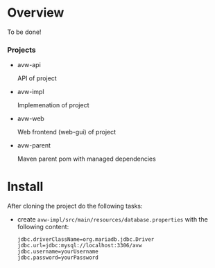 # Overview
To be done!

### Projects

* avw-api

  API of project
  
* avw-impl

  Implemenation of project
  
* avw-web

  Web frontend (web-gui) of project
  
* avw-parent

  Maven parent pom with managed dependencies
  

# Install

After cloning the project do the following tasks:

* create `avw-impl/src/main/resources/database.properties` with the following content:

   ```
  jdbc.driverClassName=org.mariadb.jdbc.Driver
  jdbc.url=jdbc:mysql://localhost:3306/avw
  jdbc.username=yourUsername
  jdbc.password=yourPassword

  ```
    
